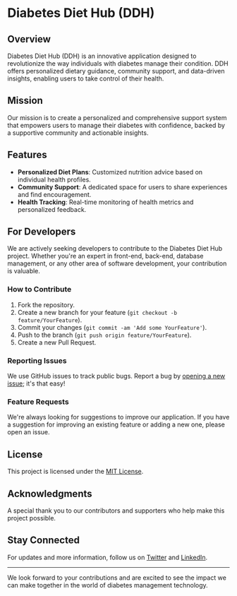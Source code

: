 # Diabetes Diet Hub (DDH)

## Overview

Diabetes Diet Hub (DDH) is an innovative application designed to revolutionize the way individuals with diabetes manage their condition. DDH offers personalized dietary guidance, community support, and data-driven insights, enabling users to take control of their health.

## Mission

Our mission is to create a personalized and comprehensive support system that empowers users to manage their diabetes with confidence, backed by a supportive community and actionable insights.

## Features

- **Personalized Diet Plans**: Customized nutrition advice based on individual health profiles.
- **Community Support**: A dedicated space for users to share experiences and find encouragement.
- **Health Tracking**: Real-time monitoring of health metrics and personalized feedback.

## For Developers

We are actively seeking developers to contribute to the Diabetes Diet Hub project. Whether you're an expert in front-end, back-end, database management, or any other area of software development, your contribution is valuable.

### How to Contribute

1. Fork the repository.
2. Create a new branch for your feature (`git checkout -b feature/YourFeature`).
3. Commit your changes (`git commit -am 'Add some YourFeature'`).
4. Push to the branch (`git push origin feature/YourFeature`).
5. Create a new Pull Request.

### Reporting Issues

We use GitHub issues to track public bugs. Report a bug by [opening a new issue](../../issues/new); it's that easy!

### Feature Requests

We're always looking for suggestions to improve our application. If you have a suggestion for improving an existing feature or adding a new one, please open an issue.

## License

This project is licensed under the [MIT License](LICENSE).

## Acknowledgments

A special thank you to our contributors and supporters who help make this project possible.


## Stay Connected

For updates and more information, follow us on [Twitter](#) and [LinkedIn](#).

---

We look forward to your contributions and are excited to see the impact we can make together in the world of diabetes management technology.
